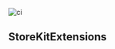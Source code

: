 ![ci](https://github.com/spacenation/storekit-extensions/workflows/ci/badge.svg)

## StoreKitExtensions
